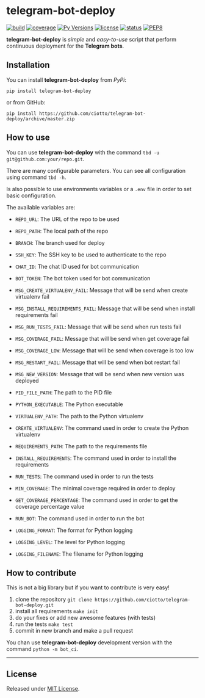 # telegram-bot-deploy

[![build](https://travis-ci.org/ciotto/telegram-bot-deploy.svg?branch=master)](https://travis-ci.org/ciotto/telegram-bot-deploy)
[![coverage](https://img.shields.io/codecov/c/gh/ciotto/telegram-bot-deploy)](https://codecov.io/gh/ciotto/telegram-bot-deploy)
[![Py Versions](https://img.shields.io/pypi/pyversions/telegram-bot-deploy)](https://pypi.python.org/pypi/telegram-bot-deploy/)
[![license](https://img.shields.io/github/license/ciotto/telegram-bot-deploy)](https://pypi.python.org/pypi/telegram-bot-deploy/)
[![status](https://img.shields.io/pypi/status/telegram-bot-deploy)](https://pypi.python.org/pypi/input-mocker/)
[![PEP8](https://img.shields.io/badge/code%20style-pep8-orange)](https://www.python.org/dev/peps/pep-0008/)

**telegram-bot-deploy** is *simple* and *easy-to-use* script that perform continuous deployment for the **Telegram bots**.

## Installation

You can install **telegram-bot-deploy** from *PyPi*:

`pip install telegram-bot-deploy`

or from GitHub:

`pip install https://github.com/ciotto/telegram-bot-deploy/archive/master.zip`

## How to use

You can use **telegram-bot-deploy** with the command `tbd -u git@github.com:your/repo.git`.

There are many configurable parameters. You can see all configuration using command `tbd -h`.

Is also possible to use environments variables or a `.env` file in order to set basic configuration.

The available variables are:

  - `REPO_URL`: The URL of the repo to be used
  - `REPO_PATH`: The local path of the repo
  - `BRANCH`: The branch used for deploy

  - `SSH_KEY`: The SSH key to be used to authenticate to the repo

  - `CHAT_ID`: The chat ID used for bot communication
  - `BOT_TOKEN`: The bot token used for bot communication

  - `MSG_CREATE_VIRTUALENV_FAIL`: Message that will be send when create virtualenv fail
  - `MSG_INSTALL_REQUIREMENTS_FAIL`: Message that will be send when install requirements fail
  - `MSG_RUN_TESTS_FAIL`: Message that will be send when run tests fail
  - `MSG_COVERAGE_FAIL`: Message that will be send when get coverage fail
  - `MSG_COVERAGE_LOW`: Message that will be send when coverage is too low
  - `MSG_RESTART_FAIL`: Message that will be send when bot restart fail
  - `MSG_NEW_VERSION`: Message that will be send when new version was deployed

  - `PID_FILE_PATH`: The path to the PID file

  - `PYTHON_EXECUTABLE`: The Python executable
  - `VIRTUALENV_PATH`: The path to the Python virtualenv
  - `CREATE_VIRTUALENV`: The command used in order to create the Python virtualenv

  - `REQUIREMENTS_PATH`: The path to the requirements file
  - `INSTALL_REQUIREMENTS`: The command used in order to install the requirements

  - `RUN_TESTS`: The command used in order to run the tests
  - `MIN_COVERAGE`: The minimal coverage required in order to deploy
  - `GET_COVERAGE_PERCENTAGE`: The command used in order to get the coverage percentage value

  - `RUN_BOT`: The command used in order to run the bot

  - `LOGGING_FORMAT`: The format for Python logging
  - `LOGGING_LEVEL`: The level for Python logging
  - `LOGGING_FILENAME`: The filename for Python logging 

## How to contribute

This is not a big library but if you want to contribute is very easy!

 1. clone the repository `git clone https://github.com/ciotto/telegram-bot-deploy.git`
 1. install all requirements `make init`
 1. do your fixes or add new awesome features (with tests)
 1. run the tests `make test`
 1. commit in new branch and make a pull request

You chan use **telegram-bot-deploy** development version with the command `python -m bot_ci`.

---


## License

Released under [MIT License](https://github.com/ciotto/telegram-bot-deploy/blob/master/LICENSE).
